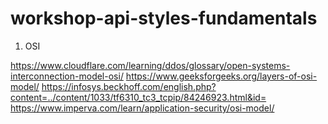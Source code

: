 # workshop-api-styles-fundamentals

1. OSI

https://www.cloudflare.com/learning/ddos/glossary/open-systems-interconnection-model-osi/
https://www.geeksforgeeks.org/layers-of-osi-model/
https://infosys.beckhoff.com/english.php?content=../content/1033/tf6310_tc3_tcpip/84246923.html&id=
https://www.imperva.com/learn/application-security/osi-model/
